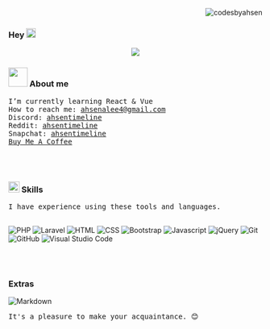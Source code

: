 <p align="right"> <img src="https://komarev.com/ghpvc/?username=codesbyahsen&label=Profile+Views&color=0e75b6&style=flat" alt="codesbyahsen" /> </p>

### Hey <img src="./assets/images/handwave.gif" width="19" />

<p align="center">
  <img src="https://readme-typing-svg.demolab.com/?font=M+PLUS+1+Code&pause=1000&color=f75c7e&size=22&center=true&vCenter=true&width=444&height=50&lines=I+am+a+Laravel+Software+Engineer.;Active+Learner/Researcher.;Love+to+learn+new+stuffs.;">
</p>


### <img src="./assets/images/hacker.gif" width="38" /> About me

<samp>
I’m currently learning React & Vue <br>
How to reach me: <a href="mailto:ahsenalee4@gmail.com">ahsenalee4@gmail.com</a> <br>
Discord: <a href="https://discord.com/users/796633856802291723" target="_blank">ahsentimeline</a> <br>
Reddit: <a href="https://reddit.com/user/ahsentimeline" target="_blank">ahsentimeline</a> <br>
Snapchat: <a href="https://www.snapchat.com/add/ahsentimeline" target="_blank">ahsentimeline</a> <br>
<a href="https://www.buymeacoffee.com/ahsentimeline">Buy Me A Coffee</a>
</samp>

<br><br>

### <img src="./assets/images/code-element.gif" width="22" /> Skills

<samp>
I have experience using these tools and languages. <br> <br>
</samp>

![PHP](https://img.shields.io/badge/-PHP-05122A?style=flat&logo=php)
![Laravel](https://img.shields.io/badge/-Laravel-05122A?style=flat&logo=laravel)
![HTML](https://img.shields.io/badge/-HTML-05122A?style=flat&logo=HTML5)
![CSS](https://img.shields.io/badge/-CSS-05122A?style=flat&logo=CSS3)
![Bootstrap](https://img.shields.io/badge/-Bootstrap-05122A?style=flat&logo=bootstrap)
![Javascript](https://img.shields.io/badge/-Javascript-05122A?style=flat&logo=javascript)
![jQuery](https://img.shields.io/badge/-jQuery-05122A?style=flat&logo=jquery)
![Git](https://img.shields.io/badge/-Git-05122A?style=flat&logo=git)
![GitHub](https://img.shields.io/badge/-GitHub-05122A?style=flat&logo=github)
![Visual Studio Code](https://img.shields.io/badge/-Visual%20Studio%20Code-05122A?style=flat&logo=visual-studio-code&logoColor=007ACC)

<br><br>

### **Extras**

![Markdown](https://img.shields.io/badge/markdown-%23000000.svg?style=for-the-badge&logo=markdown&logoColor=white)


<samp>It's a pleasure to make your acquaintance. 😊</samp>

<!--
**codesbyahsen/codesbyahsen** is a ✨ _special_ ✨ repository because its `README.md` (this file) appears on your GitHub profile.

Here are some ideas to get you started:

- 🔭 I’m currently working on ...
- 🌱 I’m currently learning ...
- 👯 I’m looking to collaborate on ...
- 🤔 I’m looking for help with ...
- 💬 Ask me about ...
- 📫 How to reach me: ...
- 😄 Pronouns: ...
- ⚡ Fun fact: ...
-->
